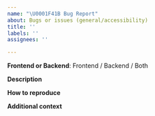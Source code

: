 ```yaml
---
name: "\U0001F41B Bug Report"
about: Bugs or issues (general/accessibility)
title: ''
labels: ''
assignees: ''

---
```


**Frontend or Backend**: Frontend / Backend / Both

**Description**
<!-- A clear and concise description of the problem. -->

**How to reproduce**
<!-- Detailed steps on how to reproduce the problem. -->

**Additional context**
<!-- Optional: any other context about the problem: error messages, screenshots, etc. -->
